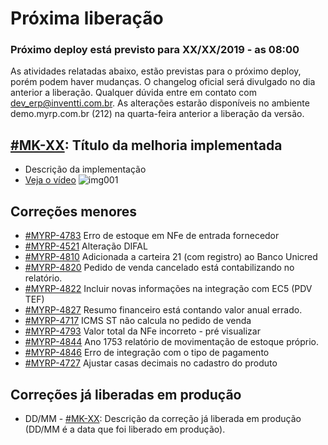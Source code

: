 # Próxima liberação

### Próximo deploy está previsto para XX/XX/2019 - as 08:00
As atividades relatadas abaixo, estão previstas para o próximo deploy, porém podem haver mudanças. O changelog oficial será divulgado no dia anterior a liberação. Qualquer dúvida entre em contato com dev_erp@inventti.com.br.
As alterações estarão disponíveis no ambiente demo.myrp.com.br (212) na quarta-feira anterior a liberação da versão.

## [#MK-XX](https://devmyrp.atlassian.net/browse/MK-XX): Título da melhoria implementada
* Descrição da implementação
* [Veja o vídeo](http://recordit.co/2MyFCjFpdq)
![img001](https://i.imgur.com/XXXX.png)

## Correções menores
* [#MYRP-4783](https://devmyrp.atlassian.net/browse/MYRP-4783) Erro de estoque em NFe de entrada fornecedor
* [#MYRP-4521](https://devmyrp.atlassian.net/browse/MYRP-4521) Alteração DIFAL
* [#MYRP-4810](https://devmyrp.atlassian.net/browse/MYRP-4810) Adicionada a carteira 21 (com registro) ao Banco Unicred
* [#MYRP-4820](https://devmyrp.atlassian.net/browse/MYRP-4820) Pedido de venda cancelado está contabilizando no relatório.
* [#MYRP-4822](https://devmyrp.atlassian.net/browse/MYRP-4822) Incluir novas informações na integração com EC5 (PDV TEF)
* [#MYRP-4827](https://devmyrp.atlassian.net/browse/MYRP-4827) Resumo financeiro está contando valor anual errado.
* [#MYRP-4717](https://devmyrp.atlassian.net/browse/MYRP-4717) ICMS ST não calcula no pedido de venda
* [#MYRP-4793](https://devmyrp.atlassian.net/browse/MYRP-4793) Valor total da NFe incorreto - pré visualizar
* [#MYRP-4844](https://devmyrp.atlassian.net/browse/MYRP-4844) Ano 1753 relatório de movimentação de estoque próprio.
* [#MYRP-4846](https://devmyrp.atlassian.net/browse/MYRP-4846) Erro de integração com o tipo de pagamento
* [#MYRP-4727](https://devmyrp.atlassian.net/browse/MYRP-4727) Ajustar casas decimais no cadastro do produto

## Correções já liberadas em produção
* DD/MM - [#MK-XX](https://devmyrp.atlassian.net/browse/MK-XX): Descrição da correção já liberada em produção (DD/MM é a data que foi liberado em produção).
